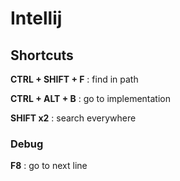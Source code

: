 # Intellij

## Shortcuts

**CTRL + SHIFT + F** : find in path

**CTRL + ALT + B** : go to implementation

**SHIFT x2** : search everywhere

### Debug

**F8** : go to next line 